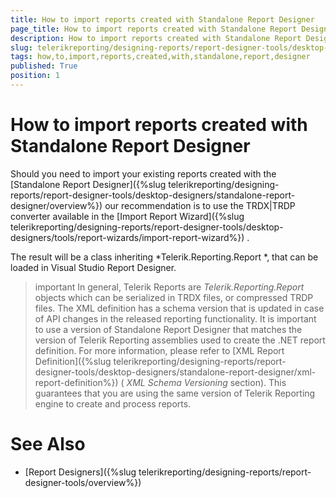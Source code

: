 ```yaml
---
title: How to import reports created with Standalone Report Designer
page_title: How to import reports created with Standalone Report Designer | for Telerik Reporting Documentation
description: How to import reports created with Standalone Report Designer
slug: telerikreporting/designing-reports/report-designer-tools/desktop-designers/visual-studio-report-designer/how-to-import-reports-created-with-standalone-report-designer
tags: how,to,import,reports,created,with,standalone,report,designer
published: True
position: 1
---
```


# How to import reports created with Standalone Report Designer



Should you need to import your existing reports created with the 
[Standalone Report Designer]({%slug telerikreporting/designing-reports/report-designer-tools/desktop-designers/standalone-report-designer/overview%})
        our recommendation is to use the TRDX|TRDP converter available in the 
[Import Report Wizard]({%slug telerikreporting/designing-reports/report-designer-tools/desktop-designers/tools/report-wizards/import-report-wizard%})
.
      


The result will be a class inheriting 
*Telerik.Reporting.Report
*, that can be loaded in Visual Studio Report Designer.
      


>important In general, Telerik Reports are  *Telerik.Reporting.Report*  objects which can be serialized in TRDX files, or compressed TRDP files.          The XML definition has a schema version that is updated in case of API changes in the released reporting functionality.          It is important to use a version of Standalone Report Designer that matches the version of Telerik Reporting assemblies used to create the .NET report definition.          For more information, please refer to [XML Report Definition]({%slug telerikreporting/designing-reports/report-designer-tools/desktop-designers/standalone-report-designer/xml-report-definition%}) ( *XML Schema Versioning*  section).          This guarantees that you are using the same version of Telerik Reporting engine to create and process reports.        


# See Also


 * [Report Designers]({%slug telerikreporting/designing-reports/report-designer-tools/overview%})

